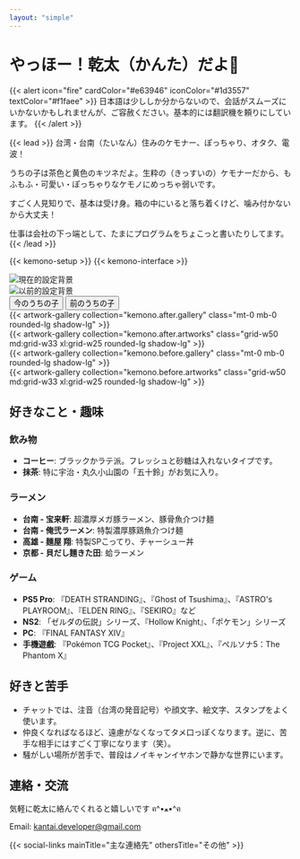 ```yaml
---
layout: "simple"
---
```


# やっほー！乾太（かんた）だよ🦊

{{< alert icon="fire" cardColor="#e63946" iconColor="#1d3557" textColor="#f1faee" >}}
日本語は少ししか分からないので、会話がスムーズにいかないかもしれませんが、ご容赦ください。基本的には翻訳機を頼りにしています。
{{< /alert >}}

{{< lead >}}
台湾・台南（たいなん）住みのケモナー、ぽっちゃり、オタク、電波！

うちの子は茶色と黄色のキツネだよ。生粋の（きっすいの）ケモナーだから、もふもふ・可愛い・ぽっちゃりなケモノにめっちゃ弱いです。

すごく人見知りで、基本は受け身。箱の中にいると落ち着くけど、噛み付かないから大丈夫！

仕事は会社の下っ端として、たまにプログラムをちょこっと書いたりしてます。
{{< /lead >}}

{{< kemono-setup >}}
{{< kemono-interface >}}

<div class="kemono-container">
  <!-- 背景圖片容器 -->
  <div id="background-after" class="kemono-background active">
    <img id="background-img-after" alt="現在的設定背景">
  </div>
  <div id="background-before" class="kemono-background">
    <img id="background-img-before" alt="以前的設定背景">
  </div>

  <!-- Tab 切換按鈕 -->
  <div class="kemono-tabs">
    <button class="kemono-tab active" data-tab="after">今のうちの子</button>
    <button class="kemono-tab" data-tab="before">前のうちの子</button>
  </div>

  <!-- Tab 內容 -->
  <div id="tab-after" class="kemono-tab-content active">
    <div class="p-6 border-2 border-neutral-200 dark:border-neutral-700 rounded-lg background-white/90 dark:background-gray-800/90 backdrop-blur">
      <div class="flex flex-col md:flex-row gap-8 mb-6">
        {{< artwork-gallery collection="kemono.after.gallery" class="mt-0 mb-0 rounded-lg shadow-lg" >}}
      </div>
      {{< artwork-gallery collection="kemono.after.artworks" class="grid-w50 md:grid-w33 xl:grid-w25 rounded-lg shadow-lg" >}}
    </div>
  </div>

  <div id="tab-before" class="kemono-tab-content">
    <div class="p-6 border-2 border-neutral-200 dark:border-neutral-700 rounded-lg background-white/90 dark:background-gray-800/90 backdrop-blur">
      <div class="flex flex-col md:flex-row gap-8 mb-6">
        {{< artwork-gallery collection="kemono.before.gallery" class="mt-0 mb-0 rounded-lg shadow-lg" >}}
      </div>
      {{< artwork-gallery collection="kemono.before.artworks" class="grid-w50 md:grid-w33 xl:grid-w25 rounded-lg shadow-lg" >}}
    </div>
  </div>
</div>

## 好きなこと・趣味

### 飲み物
- **コーヒー**: ブラックかラテ派。フレッシュと砂糖は入れないタイプです。
- **抹茶**: 特に宇治・丸久小山園の「五十鈴」がお気に入り。

### ラーメン
- **台南 - 宝来軒**: 超濃厚メガ豚ラーメン、豚骨魚介つけ麺
- **台南 - 俺弐ラーメン**: 特製濃厚豚鶏魚介つけ麺
- **高雄 - 麺屋 翔**: 特製SPこってり、チャーシュー丼
- **京都 - 貝だし麺きた田**: 蛤ラーメン

### ゲーム
- **PS5 Pro**: 『DEATH STRANDING』、『Ghost of Tsushima』、『ASTRO's PLAYROOM』、『ELDEN RING』、『SEKIRO』など
- **NS2**: 「ゼルダの伝説」シリーズ、『Hollow Knight』、「ポケモン」シリーズ
- **PC**: 『FINAL FANTASY XIV』
- **手機遊戲**: 『Pokémon TCG Pocket』、『Project XXL』、『ペルソナ5：The Phantom X』

## 好きと苦手
- チャットでは、注音（台湾の発音記号）や顔文字、絵文字、スタンプをよく使います。
- 仲良くなればなるほど、遠慮がなくなってタメ口っぽくなります。逆に、苦手な相手にはすごく丁寧になります（笑）。
- 騒がしい場所が苦手で、普段はノイキャンイヤホンで静かな世界にいます。

## 連絡・交流

気軽に乾太に絡んでくれると嬉しいです ฅ^•ﻌ•^ฅ

Email: kantai.developer@gmail.com

{{< social-links mainTitle="主な連絡先" othersTitle="その他" >}}
